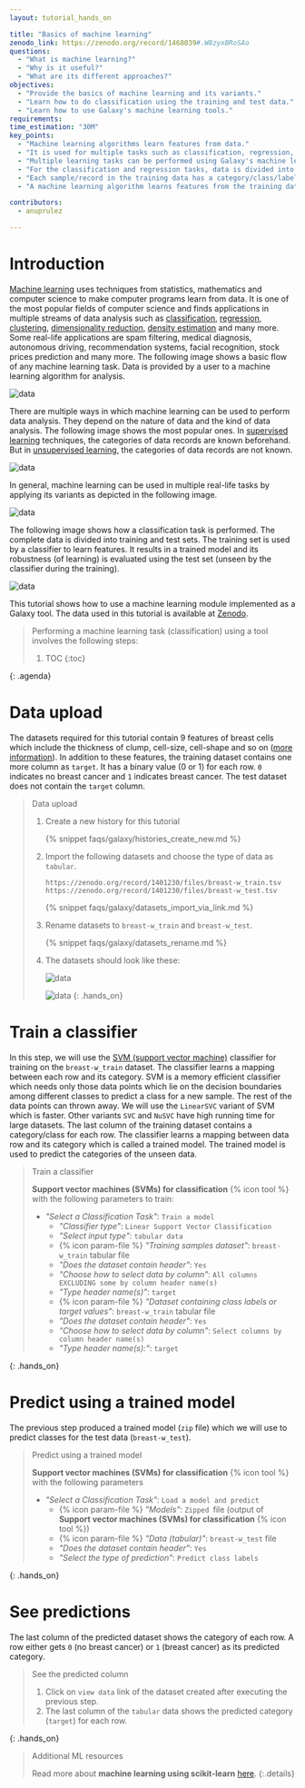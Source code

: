 ```yaml
---
layout: tutorial_hands_on

title: "Basics of machine learning"
zenodo_link: https://zenodo.org/record/1468039#.W8zyxBRoSAo
questions:
  - "What is machine learning?"
  - "Why is it useful?"
  - "What are its different approaches?"
objectives:
  - "Provide the basics of machine learning and its variants."
  - "Learn how to do classification using the training and test data."
  - "Learn how to use Galaxy's machine learning tools."
requirements:
time_estimation: "30M"
key_points:
  - "Machine learning algorithms learn features from data."
  - "It is used for multiple tasks such as classification, regression, clustering and so on."
  - "Multiple learning tasks can be performed using Galaxy's machine learning tools."
  - "For the classification and regression tasks, data is divided into training and test sets."
  - "Each sample/record in the training data has a category/class/label."
  - "A machine learning algorithm learns features from the training data and do predictions on the test data."

contributors:
  - anuprulez

---
```


# Introduction


[Machine learning](https://en.wikipedia.org/wiki/Machine_learning) uses techniques from statistics, mathematics and computer science to make computer programs learn from data. It is one of the most popular fields of computer science and finds applications in multiple streams of data analysis such as [classification](https://en.wikipedia.org/wiki/Statistical_classification), [regression](https://en.wikipedia.org/wiki/Regression_analysis), [clustering](https://en.wikipedia.org/wiki/Cluster_analysis), [dimensionality reduction](https://en.wikipedia.org/wiki/Dimensionality_reduction), [density estimation](https://en.wikipedia.org/wiki/Density_estimation) and many more. Some real-life applications are spam filtering, medical diagnosis, autonomous driving, recommendation systems, facial recognition, stock prices prediction and many more. The following image shows a basic flow of any machine learning task. Data is provided by a user to a machine learning algorithm for analysis.

![data](images/ml_basics.png "Flow of a machine learning task.")

There are multiple ways in which machine learning can be used to perform data analysis. They depend on the nature of data and the kind of data analysis. The following image shows the most popular ones. In [supervised learning](https://en.wikipedia.org/wiki/Supervised_learning) techniques, the categories of data records are known beforehand. But in [unsupervised learning](https://en.wikipedia.org/wiki/Unsupervised_learning), the categories of data records are not known.

![data](images/variants_ml.png "Different types of machine learning.")

In general, machine learning can be used in multiple real-life tasks by applying its variants as depicted in the following image.

![data](images/usage_ml.png "Real-life usage of machine learning.")

The following image shows how a classification task is performed. The complete data is divided into training and test sets. The training set is used by a classifier to learn features. It results in a trained model and its robustness (of learning) is evaluated using the test set (unseen by the classifier during the training).

![data](images/prediction.png "Supervised learning.")

This tutorial shows how to use a machine learning module implemented as a Galaxy tool. The data used in this tutorial is available at [Zenodo](https://zenodo.org/record/1468039#.W8zyxBRoSAo).

> <agenda-title></agenda-title>
>
> Performing a machine learning task (classification) using a tool involves the following steps:
>
> 1. TOC
> {:toc}
>
{: .agenda}

# Data upload

The datasets required for this tutorial contain 9 features of breast cells which include the thickness of clump, cell-size, cell-shape and so on ([more information](https://github.com/EpistasisLab/penn-ml-benchmarks/tree/master/datasets/classification/breast-w)). In addition to these features, the training dataset contains one more column as `target`. It has a binary value (0 or 1) for each row. `0` indicates no breast cancer and `1` indicates breast cancer. The test dataset does not contain the `target` column.


> <hands-on-title>Data upload</hands-on-title>
>
> 1. Create a new history for this tutorial
>
>    {% snippet faqs/galaxy/histories_create_new.md %}
>
> 2. Import the following datasets and choose the type of data as `tabular`.
>
>    ```
>    https://zenodo.org/record/1401230/files/breast-w_train.tsv
>    https://zenodo.org/record/1401230/files/breast-w_test.tsv
>    ```
>
>    {% snippet faqs/galaxy/datasets_import_via_link.md %}
>
> 3. Rename datasets to `breast-w_train` and `breast-w_test`.
>
>    {% snippet faqs/galaxy/datasets_rename.md %}
>
> 4. The datasets should look like these:
>
>
>    ![data](images/train_data.png "Training data (breast-w_train) with targets (9 features and one target).")
>
>
>    ![data](images/test_data.png "Test data (breast-w_test) (9 features and no target).")
{: .hands_on}


# Train a classifier
In this step, we will use the [SVM (support vector machine)](https://scikit-learn.org/stable/modules/svm.html#svm-classification) classifier for training on the `breast-w_train` dataset. The classifier learns a mapping between each row and its category. SVM is a memory efficient classifier which needs only those data points which lie on the decision boundaries among different classes to predict a class for a new sample. The rest of the data points can thrown away. We will use the `LinearSVC` variant of SVM which is faster. Other variants `SVC` and `NuSVC` have high running time for large datasets. The last column of the training dataset contains a category/class for each row. The classifier learns a mapping between data row and its category which is called a trained model. The trained model is used to predict the categories of the unseen data.

> <hands-on-title>Train a classifier</hands-on-title>
>
> **Support vector machines (SVMs) for classification** {% icon tool %} with the following parameters to train:
>    - *"Select a Classification Task"*: `Train a model`
>        - *"Classifier type"*: `Linear Support Vector Classification`
>        - *"Select input type"*: `tabular data`
>        - {% icon param-file %} *"Training samples dataset"*: `breast-w_train` tabular file
>        - *"Does the dataset contain header"*: `Yes`
>        - *"Choose how to select data by column"*: `All columns EXCLUDING some by column header name(s)`
>        - *"Type header name(s)"*: `target`
>        - {% icon param-file %} *"Dataset containing class labels or target values"*: `breast-w_train` tabular file
>        - *"Does the dataset contain header"*: `Yes`
>        - *"Choose how to select data by column"*: `Select columns by column header name(s)`
>        - *"Type header name(s):"*: `target`
>
{: .hands_on}


# Predict using a trained model
The previous step produced a trained model (`zip` file) which we will use to predict classes for the test data (`breast-w_test`).

> <hands-on-title>Predict using a trained model</hands-on-title>
>
> **Support vector machines (SVMs) for classification** {% icon tool %} with the following parameters
>
>    - *"Select a Classification Task"*: `Load a model and predict`
>        - {% icon param-file %} *"Models"*: `Zipped `file (output of **Support vector machines (SVMs) for classification** {% icon tool %})
>        - {% icon param-file %} *"Data (tabular)"*: `breast-w_test` file
>        - *"Does the dataset contain header"*: `Yes`
>        - *"Select the type of prediction"*: `Predict class labels`
>
{: .hands_on}


# See predictions
The last column of the predicted dataset shows the category of each row. A row either gets `0` (no breast cancer) or `1` (breast cancer) as its predicted category.

> <hands-on-title>See the predicted column</hands-on-title>
> 1. Click on `view data` link of the dataset created after executing the previous step.
> 2. The last column of the `tabular` data shows the predicted category (`target`) for each row.
>
{: .hands_on}


> <details-title>Additional ML resources</details-title>
>
> Read more about **machine learning using scikit-learn** [here](http://scikit-learn.org/stable/).
{:.details}

